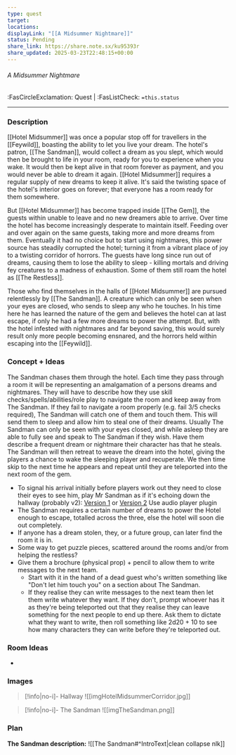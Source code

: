 ```yaml
---
type: quest
target: 
locations: 
displayLink: "[[A Midsummer Nightmare]]"
status: Pending
share_link: https://share.note.sx/ku95393r
share_updated: 2025-03-23T22:48:15+00:00
---
```

###### A Midsummer Nightmare
<span class="sub2"> :FasCircleExclamation: Quest | :FasListCheck: `=this.status` </span>

---

### Description
[[Hotel Midsummer]] was once a popular stop off for travellers in the [[Feywild]], boasting the ability to let you live your dream. The hotel's patron, [[The Sandman]], would collect a dream as you slept, which would then be brought to life in your room, ready for you to experience when you wake. It would then be kept alive in that room forever as payment, and you would never be able to dream it again. [[Hotel Midsummer]] requires a regular supply of new dreams to keep it alive. It's said the twisting space of the hotel's interior goes on forever; that everyone has a room ready for them somewhere.

But [[Hotel Midsummer]] has become trapped inside [[The Gem]], the guests within unable to leave and no new dreamers able to arrive. Over time the hotel has become increasingly desperate to maintain itself. Feeding over and over again on the same guests, taking more and more dreams from them. Eventually it had no choice but to start using nightmares, this power source has steadily corrupted the hotel; turning it from a vibrant place of joy to a twisting corridor of horrors. The guests have long since run out of dreams, causing them to lose the ability to sleep - killing mortals and driving fey creatures to a madness of exhaustion. Some of them still roam the hotel as [[The Restless]].

Those who find themselves in the halls of [[Hotel Midsummer]] are pursued relentlessly by [[The Sandman]]. A creature which can only be seen when your eyes are closed, who sends to sleep any who he touches. In his time here he has learned the nature of the gem and believes the hotel can at last escape, if only he had a few more dreams to power the attempt. But, with the hotel infested with nightmares and far beyond saving, this would surely result only more people becoming ensnared, and the horrors held within escaping into the [[Feywild]].

### Concept + Ideas

The Sandman chases them through the hotel. Each time they pass through a room it will be representing an amalgamation of a persons dreams and nightmares. They will have to describe how they use skill checks/spells/abilities/role play to navigate the room and keep away from The Sandman. If they fail to navigate a room properly (e.g. fail 3/5 checks required), The Sandman will catch one of them and touch them. This will send them to sleep and allow him to steal one of their dreams. Usually The Sandman can only be seen with your eyes closed, and while asleep they are able to fully see and speak to The Sandman if they wish. Have them describe a frequent dream or nightmare their character has that he steals. The Sandman will then retreat to weave the dream into the hotel, giving the players a chance to wake the sleeping player and recuperate. We then time skip to the next time he appears and repeat until they are teleported into the next room of the gem.

- To signal his arrival initially before players work out they need to close their eyes to see him, play Mr Sandman as if it's echoing down the hallway (probably v2): [Version 1](https://www.youtube.com/watch?v=Oao_grQWeXY) or [Version 2](https://www.youtube.com/watch?v=tuEllCbjbVc)
Use audio player plugin
- The Sandman requires a certain number of dreams to power the Hotel enough to escape, totalled across the three, else the hotel will soon die out completely.
- If anyone has a dream stolen, they, or a future group, can later find the room it is in.
- Some way to get puzzle pieces, scattered around the rooms and/or from helping the restless?
- Give them a brochure (physical prop) + pencil to allow them to write messages to the next team. 
	- Start with it in the hand of a dead guest who's written something like "Don't let him touch you" on a section about The Sandman. 
	- If they realise they can write messages to the next team then let them write whatever they want. If they don't, prompt whoever has it as they're being teleported out that they realise they can leave something for the next people to end up there. Ask them to dictate what they want to write, then roll something like 2d20 + 10 to see how many characters they can write before they're teleported out.

### Room Ideas
 - 

### Images

> [!info|no-i]- Hallway
> ![[imgHotelMidsummerCorridor.jpg]]

> [!info|no-i]- The Sandman
> ![[imgTheSandman.png]]

### Plan

**The Sandman description:**
![[The Sandman#^IntroText|clean collapse nlk]]